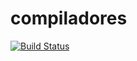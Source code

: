 # compiladores

[![Build Status](https://travis-ci.org/Mariani88/compiladores.svg?branch=master)](https://travis-ci.org/Mariani88/compiladores)
